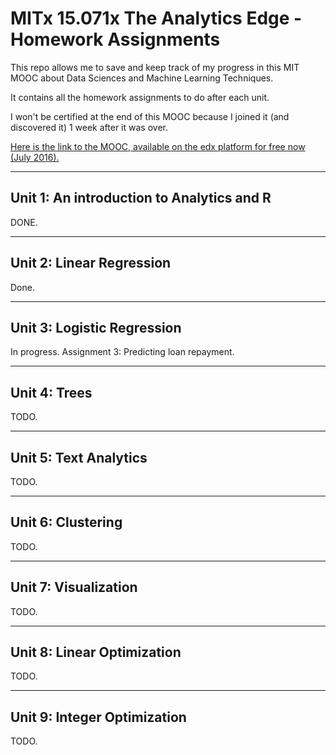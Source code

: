 MITx 15.071x The Analytics Edge - Homework Assignments
====


This repo allows me to save and keep track of my progress in this MIT MOOC about Data Sciences and Machine Learning Techniques.

It contains all the homework assignments to do after each unit.

I won't be certified at the end of this MOOC because I joined it (and discovered it) 1 week after it was over.

[Here is the link to the MOOC, available on the edx platform for free now (July 2016).](https://courses.edx.org/courses/course-v1:MITx+15.071x_3+1T2016/ "Link to the MOOC")

-----
## Unit 1: An introduction to Analytics and R

DONE.

-----
## Unit 2: Linear Regression

Done.

------
## Unit 3: Logistic Regression
In progress.
Assignment 3: Predicting loan repayment.

------
## Unit 4: Trees

TODO.

-----
## Unit 5: Text Analytics

TODO.

-----
## Unit 6: Clustering

TODO.

-----
## Unit 7: Visualization

TODO.

-----
## Unit 8: Linear Optimization

TODO.

-----
## Unit 9: Integer Optimization

TODO.
